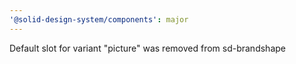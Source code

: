 ```yaml
---
'@solid-design-system/components': major
---
```


Default slot for variant "picture" was removed from sd-brandshape
